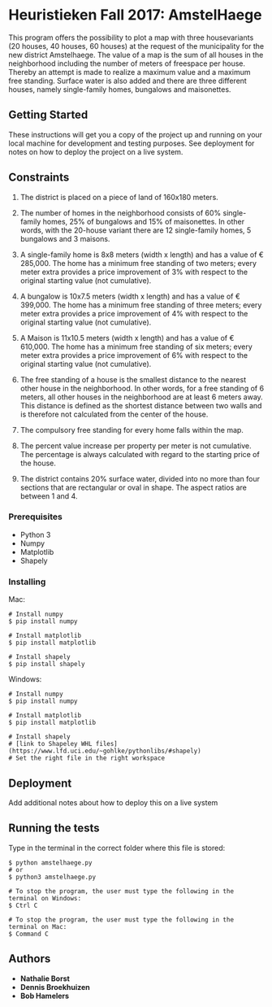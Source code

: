 # Heuristieken Fall 2017: AmstelHaege

This program offers the possibility to plot a map with three housevariants (20 houses, 40 houses, 60 houses) at the request of the municipality for the new district Amstelhaege. The value of a map is the sum of all houses in the neighborhood including the number of meters of freespace per house. Thereby an attempt is made to realize a maximum value and a maximum free standing. Surface water is also added and there are three different houses, namely single-family homes, bungalows and maisonettes.

## Getting Started

These instructions will get you a copy of the project up and running on your local machine for development and testing purposes. See deployment for notes on how to deploy the project on a live system.

## Constraints

1. The district is placed on a piece of land of 160x180 meters.

2. The number of homes in the neighborhood consists of 60% single-family homes, 25% of bungalows and 15% of maisonettes. In other words, with the 20-house variant there are 12 single-family homes, 5 bungalows and 3 maisons.

3. A single-family home is 8x8 meters (width x length) and has a value of € 285,000. The home has a minimum free standing of two meters; every meter extra provides a price improvement of 3% with respect to the original starting value (not cumulative).

4. A bungalow is 10x7.5 meters (width x length) and has a value of € 399,000. The home has a minimum free standing of three meters; every meter extra provides a price improvement of 4% with respect to the original starting value (not cumulative).

5. A Maison is 11x10.5 meters (width x length) and has a value of € 610,000. The home has a minimum free standing of six meters; every meter extra provides a price improvement of 6% with respect to the original starting value (not cumulative).

6. The free standing of a house is the smallest distance to the nearest other house in the neighborhood. In other words, for a free standing of 6 meters, all other houses in the neighborhood are at least 6 meters away. This distance is defined as the shortest distance between two walls and is therefore not calculated from the center of the house.

7. The compulsory free standing for every home falls within the map.

8. The percent value increase per property per meter is not cumulative. The percentage is always calculated with regard to the starting price of the house.

9. The district contains 20% surface water, divided into no more than four sections that are rectangular or oval in shape. The aspect ratios are between 1 and 4.

### Prerequisites

* Python 3
* Numpy
* Matplotlib
* Shapely

### Installing

Mac:
```
# Install numpy
$ pip install numpy

# Install matplotlib
$ pip install matplotlib

# Install shapely
$ pip install shapely
```

Windows:
```
# Install numpy
$ pip install numpy

# Install matplotlib
$ pip install matplotlib

# Install shapely
# [link to Shapeley WHL files](https://www.lfd.uci.edu/~gohlke/pythonlibs/#shapely)
# Set the right file in the right workspace
```

## Deployment

Add additional notes about how to deploy this on a live system

## Running the tests

Type in the terminal in the correct folder where this file is stored:
```
$ python amstelhaege.py
# or
$ python3 amstelhaege.py

# To stop the program, the user must type the following in the terminal on Windows:
$ Ctrl C

# To stop the program, the user must type the following in the terminal on Mac:
$ Command C
```

## Authors

* **Nathalie Borst**
* **Dennis Broekhuizen**
* **Bob Hamelers**
